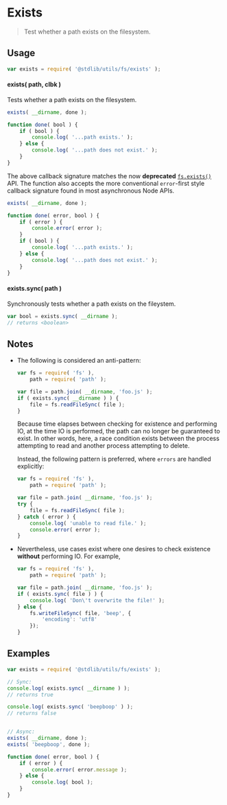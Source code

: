 Exists
===
> Test whether a path exists on the filesystem.


<!-- <usage> -->
## Usage

``` javascript
var exists = require( '@stdlib/utils/fs/exists' );
```

#### exists( path, clbk )

Tests whether a path exists on the filesystem.

``` javascript
exists( __dirname, done );

function done( bool ) {
	if ( bool ) {
		console.log( '...path exists.' );
	} else {
		console.log( '...path does not exist.' );
	}
}
```

The above callback signature matches the now __deprecated__ [`fs.exists()`](https://nodejs.org/api/fs.html#fs_fs_exists_path_callback) API. The function also accepts the more conventional `error`-first style callback signature found in most asynchronous Node APIs.

``` javascript
exists( __dirname, done );

function done( error, bool ) {
	if ( error ) {
		console.error( error );
	}
	if ( bool ) {
		console.log( '...path exists.' );
	} else {
		console.log( '...path does not exist.' );
	}
}
```


#### exists.sync( path )

Synchronously tests whether a path exists on the fileystem.

``` javascript
var bool = exists.sync( __dirname );
// returns <boolean>
```
<!-- </usage> -->


<!-- <usage> -->
## Notes

*	The following is considered an anti-pattern:

	``` javascript
	var fs = require( 'fs' ),
		path = require( 'path' );

	var file = path.join( __dirname, 'foo.js' );
	if ( exists.sync( __dirname ) ) {
		file = fs.readFileSync( file );
	}
	```

	Because time elapses between checking for existence and performing IO, at the time IO is performed, the path can no longer be guaranteed to exist. In other words, here, a race condition exists between the process attempting to read and another process attempting to delete.

	Instead, the following pattern is preferred, where `errors` are handled explicitly:

	``` javascript
	var fs = require( 'fs' ),
		path = require( 'path' );

	var file = path.join( __dirname, 'foo.js' );
	try {
		file = fs.readFileSync( file );
	} catch ( error ) {
		console.log( 'unable to read file.' );
		console.error( error );
	}
	```

*	Nevertheless, use cases exist where one desires to check existence __without__ performing IO. For example,

	``` javascript
	var fs = require( 'fs' ),
		path = require( 'path' );

	var file = path.join( __dirname, 'foo.js' );
	if ( exists.sync( file ) ) {
		console.log( 'Don\'t overwrite the file!' );
	} else {
		fs.writeFileSync( file, 'beep', {
			'encoding': 'utf8'
		});
	}
	```

<!-- </notes> -->


<!-- <examples> -->
## Examples

``` javascript
var exists = require( '@stdlib/utils/fs/exists' );

// Sync:
console.log( exists.sync( __dirname ) );
// returns true

console.log( exists.sync( 'beepboop' ) );
// returns false


// Async:
exists( __dirname, done );
exists( 'beepboop', done );

function done( error, bool ) {
	if ( error ) {
		console.error( error.message );
	} else {
		console.log( bool );
	}
}
```
<!-- </examples> -->


<!-- <links> -->
<!-- </links> -->

